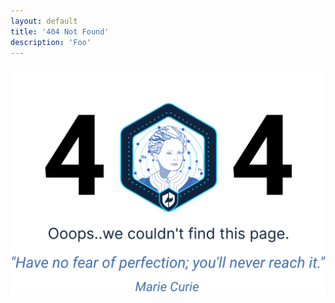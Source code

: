 ```yaml
---
layout: default
title: '404 Not Found'
description: 'Foo'
---
```


<div>
  <center>
    <img src="/images/404.svg">
  </center>
</div>